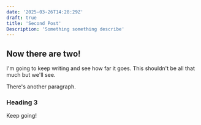 ```yaml
---
date: '2025-03-26T14:28:29Z'
draft: true
title: 'Second Post'
Description: 'Something something describe'
---
```


## Now there are two!

I'm going to keep writing and see how far it goes. This shouldn't be all that much but we'll see.

There's another paragraph.

### Heading 3

Keep going!